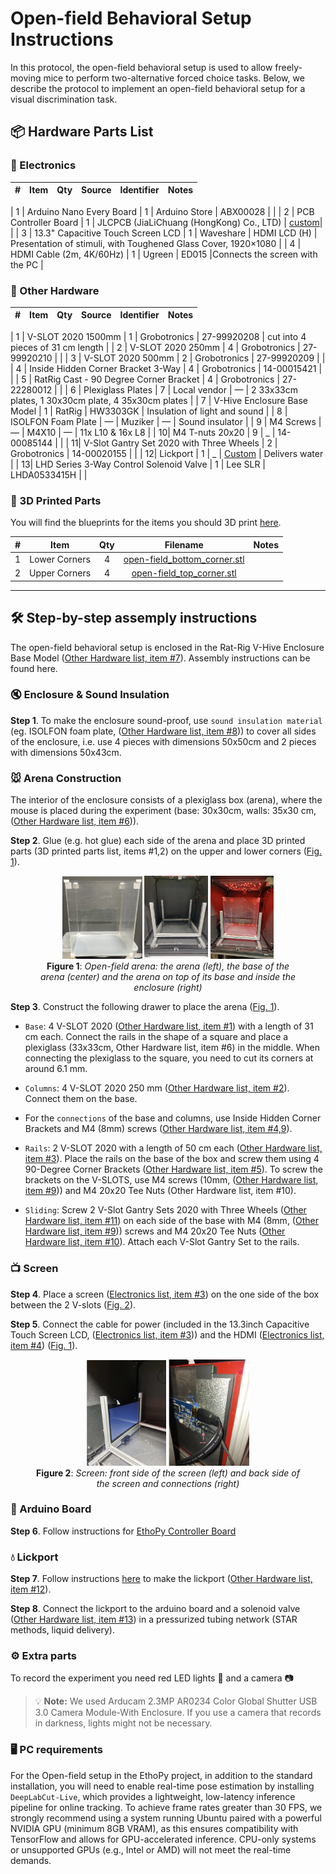 # Open-field Behavioral Setup Instructions

In this protocol, the open-field behavioral setup is used to allow freely-moving mice to perform two-alternative forced choice tasks. Below, we describe the protocol to implement an open-field behavioral setup for  a visual discrimination task.

## 📦 Hardware Parts List

### 🔌 Electronics

| # | Item                               | Qty | Source                                   | Identifier                                                   | Notes                                            |
|:-:|:-:                                 |:-:  |:-:                                       |:-:                                                           |:-:                                               |
<a id="eletro1"></a>
| 1 | Arduino Nano Every Board           | 1   | Arduino Store                            | ABX00028                                                     |                                                  | 
<a id="eletro2"></a>
| 2 | PCB Controller Board               | 1   | JLCPCB (JiaLiChuang (HongKong) Co., LTD) | [custom](https://github.com/ef-lab/ethopy_hardware/blob/main/EthoPy_Controller/EthoPy_Controller_Board.md)|  |
<a id="eletro3"></a>
| 3 | 13.3" Capacitive Touch Screen LCD  | 1   | Waveshare                                | HDMI LCD (H)                                                 | Presentation of stimuli, with Toughened Glass Cover, 1920×1080 |
<a id="eletro4"></a>
| 4 | HDMI Cable (2m, 4K/60Hz)           | 1   | Ugreen                                   |     ED015                                                    |Connects the screen with the PC                    |

### 🔧 Other Hardware

| # | Item                                      | Qty | Source       | Identifier                                                | Notes                                                |
|:-:|:-:                                        |:-:  |:-:           |:-:                                                        |:-:                                                   |
<a id="other1"></a>
| 1 | V-SLOT 2020 1500mm                        | 1   | Grobotronics | 27-99920208                                               | cut into 4 pieces of 31 cm length                    |
<a id="other2"></a>
| 2 | V-SLOT 2020 250mm                         | 4   | Grobotronics | 27-99920210                                               |                                                      |
<a id="other3"></a>
| 3 | V-SLOT 2020 500mm                         | 2   | Grobotronics | 27-99920209                                               |                                                      |
<a id="other4"></a>
| 4 | Inside Hidden Corner Bracket 3-Way        | 4   | Grobotronics | 14-00015421                                               |                                                      |
<a id="other5"></a>
| 5 | RatRig Cast - 90 Degree Corner Bracket    | 4   | Grobotronics | 27-22280012                                               |                                                      |
<a id="other6"></a>
| 6 | Plexiglass Plates                         | 7   | Local vendor | —                                                         | 2 33x33cm plates, 1 30x30cm plate, 4 35x30cm plates  |
<a id="other7"></a>
| 7 | V-Hive Enclosure Base Model               | 1   | RatRig       | HW3303GK                                                  | Insulation of light and sound                        |
<a id="other8"></a>
| 8 | ISOLFON Foam Plate                        | —   | Muziker      | —                                                         | Sound insulator                                      |
<a id="other9"></a>
| 9 | M4 Screws                                 | —   | M4X10        | —                                                         | 11x L10 & 16x L8                                     |
<a id="other10"></a>
| 10| M4 T-nuts 20x20                           | 9   | _            | 14-00085144                                               |                                                      |
<a id="other11"></a>
| 11| V-Slot Gantry Set 2020 with Three Wheels  | 2   | Grobotronics | 14-00020155                                               |                                                      |
<a id="other12"></a>
| 12| Lickport                                  | 1   | _            | [Custom](https://github.com/ef-lab/ethopy_hardware/blob/main/Homecage/Lick_ports_assemply.md) | Delivers water                                       |
<a id="other13"></a>
| 13| LHD Series 3-Way Control Solenoid Valve   | 1   | Lee SLR      | LHDA0533415H                                              |                                                      |


### 🧩 3D Printed Parts

You will find the blueprints for the items you should 3D print [here](https://github.com/ef-lab/ethopy_hardware/tree/main/Open-field/3d_designs).

| # | Item            | Qty | Filename                                                                                              | Notes |
|:-:|:-:              |:-:  |:-:                                                                                                    |:-:    |
| 1 | Lower Corners   | 4   | [open-field_bottom_corner.stl](https://github.com/ef-lab/ethopy_hardware/blob/main/Open-field/3d_designs/open-field_bottom_corner.stl)    |       |
| 2 | Upper Corners   | 4   | [open-field_top_corner.stl](https://github.com/ef-lab/ethopy_hardware/blob/main/Open-field/3d_designs/open-field_top_corner.stl)          |       |

---

## 🛠️ Step-by-step assemply instructions

The open-field behavioral setup is enclosed in the Rat-Rig V-Hive Enclosure Base Model ([Other Hardware list, item #7](#other7)). Assembly instructions can be found here.

### 🔇 Enclosure & Sound Insulation

**Step 1**. To make the enclosure sound-proof, use `sound insulation material` (eg. ISOLFON foam plate, ([Other Hardware list, item #8](#other8))) to cover all sides of the enclosure, i.e. use 4 pieces with dimensions 50x50cm and 2 pieces with dimensions 50x43cm.

### 🐭 Arena Construction

The interior of the enclosure consists of a plexiglass box (arena), where the mouse is placed during the experiment (base: 30x30cm, walls: 35x30 cm, ([Other Hardware list, item #6](#other6))).

**Step 2**. Glue (e.g. hot glue) each side of the arena and place 3D printed parts (3D printed parts list, items #1,2) on the upper and lower corners ([Fig. 1](#fig1)).

<div align="center">
<figure id="fig1">
  <img src="Open-field_Figures/Fig1a.png" width="30%" />
  <img src="Open-field_Figures/Fig1b.png" width="24%" />
  <img src="Open-field_Figures/Fig1c.png" width="23.7%" />
  <figcaption><b>Figure 1</b>: <i>Open-field arena: the arena (left), the base of the arena (center) and the arena on top of its base and inside the enclosure (right) </i></figcaption>
</figure>
</div>

**Step 3**. Construct the following drawer to place the arena ([Fig. 1](#fig1)).

- `Base`: 4 V-SLOT 2020 ([Other Hardware list, item #1](#other1)) with a length of 31 cm each. Connect the rails in the shape of a square and place a plexiglass (33x33cm, Other Hardware list, item #6) in the middle. When connecting the plexiglass to the square, you need to cut its corners at around 6.1 mm.

- `Columns`: 4 V-SLOT 2020 250 mm ([Other Hardware list, item #2](#other2)). Connect them on the base.

- For the `connections` of the base and columns, use Inside Hidden Corner Brackets and M4 (8mm) screws ([Other Hardware list, item #4,9](#other4,9)).

- `Rails`: 2 V-SLOT 2020 with a length of 50 cm each ([Other Hardware list, item #3](#other3)). Place the rails on the base of the box and screw them using 4 90-Degree Corner Brackets ([Other Hardware list, item #5](#other5)). To screw the brackets on the V-SLOTS, use M4 screws (10mm, ([Other Hardware list, item #9](#other9))) and M4 20x20 Tee Nuts (Other Hardware list, item #10).

- `Sliding`: Screw 2 V-Slot Gantry Sets 2020 with Three Wheels ([Other Hardware list, item #11](#other11)) on each side of the base with M4 (8mm, ([Other Hardware list, item #9](#other9))) screws and M4 20x20 Tee Nuts ([Other Hardware list, item #10](#other10)). Attach each V-Slot Gantry Set to the rails.

### :tv: Screen

**Step 4**. Place a screen ([Electronics list, item #3](#electro3)) on the one side of the box between the 2 V-slots ([Fig. 2](#fig2)).

**Step 5**. Connect the cable for power (included in the 13.3inch Capacitive Touch Screen LCD, ([Electronics list, item #3](#electro3))) and the HDMI ([Electronics list, item #4](#electro4)) ([Fig. 1](#fig1)).

<div align="center">
<figure id="fig2">
  <img src="Open-field_Figures/Fig2a.png" width="30%" />
  <img src="Open-field_Figures/Fig2b.png" width="30.5%" />
  <figcaption><b>Figure 2</b>: <i>Screen: front side of the screen (left) and back side of the screen and connections (right)</i></figcaption>
</figure>
</div>

### 🧰 Arduino Board

**Step 6**. Follow instructions for [EthoPy Controller Board](https://github.com/ef-lab/ethopy_hardware/blob/main/EthoPy_Controller/EthoPy_Controller_Board.md)

### 💧 Lickport

**Step 7**. Follow instructions [here](https://github.com/ef-lab/ethopy_hardware/blob/main/Homecage/Lick_ports_assemply.md) to make the lickport ([Other Hardware list, item #12](#other12)).

**Step 8**. Connect the lickport to the arduino board and a solenoid valve ([Other Hardware list, item #13](#other13)) in a pressurized tubing network (STAR methods, liquid delivery).

### ⚙️ Extra parts

To record the experiment you need red LED lights :rotating_light: and a camera :camera:

> :bulb: **Note:** We used Arducam 2.3MP AR0234 Color Global Shutter USB 3.0 Camera Module-With Enclosure. If you use a camera that records in darkness, lights might not be necessary.

### 🖥️ PC requirements
For the Open-field setup in the EthoPy project, in addition to the standard installation, you will need to enable real-time pose estimation by installing `DeepLabCut-Live`, which provides a lightweight, low-latency inference pipeline for online tracking. To achieve frame rates greater than 30 FPS, we strongly recommend using a system running Ubuntu paired with a powerful NVIDIA GPU (minimum 8GB VRAM), as this ensures compatibility with TensorFlow and allows for GPU-accelerated inference. CPU-only systems or unsupported GPUs (e.g., Intel or AMD) will not meet the real-time demands.
